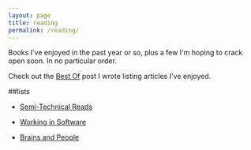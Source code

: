 ```yaml
---
layout: page
title: reading
permalink: /reading/
---
```


Books I've enjoyed in the past year or so, plus a few I'm hoping to crack open soon. In no particular order.

Check out the <a href="{{ site.baseurl }}/best_practices/2015/04/10/best-of/">Best Of</a> post I wrote listing articles I've enjoyed.

##lists

- <a href="{{ site.baseurl }}/tech">Semi-Technical Reads</a>

- <a href="{{ site.baseurl }}/software">Working in Software</a>

- <a href="{{ site.baseurl }}/psych">Brains and People</a>
